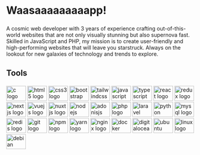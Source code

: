 <h1 align="left">Waasaaaaaaaaapp!</h1>

###

<p align="left">A cosmic web developer with 3 years of experience crafting out-of-this-world websites that are not only visually stunning but also supernova fast. Skilled in JavaScript and PHP, my mission is to create user-friendly and high-performing websites that will leave you starstruck. Always on the lookout for new galaxies of technology and trends to explore.</p>

###

<h2 align="left">Tools</h2>

###

<div align="left">
  <img src="https://cdn.jsdelivr.net/gh/devicons/devicon/icons/c/c-original.svg" height="40" width="52" alt="c logo"  />
  <img src="https://cdn.jsdelivr.net/gh/devicons/devicon/icons/html5/html5-original.svg" height="40" width="52" alt="html5 logo"  />
  <img src="https://cdn.jsdelivr.net/gh/devicons/devicon/icons/css3/css3-original.svg" height="40" width="52" alt="css3 logo"  />
  <img src="https://cdn.jsdelivr.net/gh/devicons/devicon/icons/bootstrap/bootstrap-original.svg" height="40" width="52" alt="bootstrap logo"  />
  <img src="https://cdn.jsdelivr.net/gh/devicons/devicon/icons/tailwindcss/tailwindcss-original-wordmark.svg" height="40" width="52" alt="tailwindcss logo"  />
  <img src="https://cdn.jsdelivr.net/gh/devicons/devicon/icons/javascript/javascript-original.svg" height="40" width="52" alt="javascript logo"  />
  <img src="https://cdn.jsdelivr.net/gh/devicons/devicon/icons/typescript/typescript-original.svg" height="40" width="52" alt="typescript logo"  />
  <img src="https://cdn.jsdelivr.net/gh/devicons/devicon/icons/react/react-original.svg" height="40" width="52" alt="react logo"  />
  <img src="https://cdn.jsdelivr.net/gh/devicons/devicon/icons/redux/redux-original.svg" height="40" width="52" alt="redux logo"  />
  <img src="https://cdn.jsdelivr.net/gh/devicons/devicon/icons/nextjs/nextjs-original.svg" height="40" width="52" alt="nextjs logo"  />
  <img src="https://cdn.jsdelivr.net/gh/devicons/devicon/icons/vuejs/vuejs-original.svg" height="40" width="52" alt="vuejs logo"  />
  <img src="https://cdn.jsdelivr.net/gh/devicons/devicon/icons/nuxtjs/nuxtjs-original.svg" height="40" width="52" alt="nuxtjs logo"  />
  <img src="https://cdn.jsdelivr.net/gh/devicons/devicon/icons/nodejs/nodejs-original.svg" height="40" width="52" alt="nodejs logo"  />
  <img src="https://cdn.jsdelivr.net/gh/devicons/devicon/icons/adonisjs/adonisjs-original.svg" height="40" width="52" alt="adonisjs logo"  />
  <img src="https://cdn.jsdelivr.net/gh/devicons/devicon/icons/php/php-original.svg" height="40" width="52" alt="php logo"  />
  <img src="https://cdn.jsdelivr.net/gh/devicons/devicon/icons/laravel/laravel-plain.svg" height="40" width="52" alt="laravel logo"  />
  <img src="https://cdn.jsdelivr.net/gh/devicons/devicon/icons/python/python-original.svg" height="40" width="52" alt="python logo"  />
  <img src="https://cdn.jsdelivr.net/gh/devicons/devicon/icons/mysql/mysql-original.svg" height="40" width="52" alt="mysql logo"  />
  <img src="https://cdn.jsdelivr.net/gh/devicons/devicon/icons/redis/redis-original.svg" height="40" width="52" alt="redis logo"  />
  <img src="https://cdn.jsdelivr.net/gh/devicons/devicon/icons/git/git-original.svg" height="40" width="52" alt="git logo"  />
  <img src="https://cdn.jsdelivr.net/gh/devicons/devicon/icons/npm/npm-original-wordmark.svg" height="40" width="52" alt="npm logo"  />
  <img src="https://cdn.jsdelivr.net/gh/devicons/devicon/icons/yarn/yarn-original.svg" height="40" width="52" alt="yarn logo"  />
  <img src="https://cdn.jsdelivr.net/gh/devicons/devicon/icons/nginx/nginx-original.svg" height="40" width="52" alt="nginx logo"  />
  <img src="https://cdn.jsdelivr.net/gh/devicons/devicon/icons/docker/docker-original.svg" height="40" width="52" alt="docker logo"  />
  <img src="https://cdn.jsdelivr.net/gh/devicons/devicon/icons/digitalocean/digitalocean-original.svg" height="40" width="52" alt="digitalocean logo"  />
  <img src="https://cdn.jsdelivr.net/gh/devicons/devicon/icons/ubuntu/ubuntu-plain.svg" height="40" width="52" alt="ubuntu logo"  />
  <img src="https://cdn.jsdelivr.net/gh/devicons/devicon/icons/linux/linux-original.svg" height="40" width="52" alt="linux logo"  />
  <img src="https://cdn.jsdelivr.net/gh/devicons/devicon/icons/debian/debian-original.svg" height="40" width="52" alt="debian logo"  />
</div>
